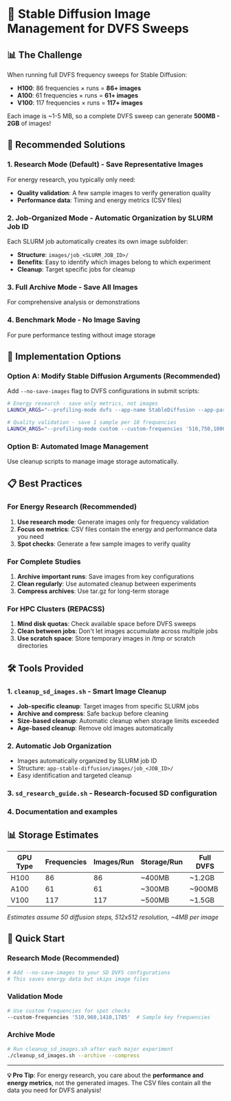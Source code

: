 # 🎨 Stable Diffusion Image Management for DVFS Sweeps

## 📊 **The Challenge**

When running full DVFS frequency sweeps for Stable Diffusion:
- **H100**: 86 frequencies × runs = **86+ images**
- **A100**: 61 frequencies × runs = **61+ images** 
- **V100**: 117 frequencies × runs = **117+ images**

Each image is ~1-5 MB, so a complete DVFS sweep can generate **500MB - 2GB** of images!

## 🔧 **Recommended Solutions**

### 1. **Research Mode (Default) - Save Representative Images**
For energy research, you typically only need:
- **Quality validation**: A few sample images to verify generation quality
- **Performance data**: Timing and energy metrics (CSV files)

### 2. **Job-Organized Mode - Automatic Organization by SLURM Job ID**
Each SLURM job automatically creates its own image subfolder:
- **Structure**: `images/job_<SLURM_JOB_ID>/`
- **Benefits**: Easy to identify which images belong to which experiment
- **Cleanup**: Target specific jobs for cleanup

### 3. **Full Archive Mode - Save All Images**  
For comprehensive analysis or demonstrations

### 4. **Benchmark Mode - No Image Saving**
For pure performance testing without image storage

## 🚀 **Implementation Options**

### Option A: Modify Stable Diffusion Arguments (Recommended)

Add `--no-save-images` flag to DVFS configurations in submit scripts:

```bash
# Energy research - save only metrics, not images
LAUNCH_ARGS="--profiling-mode dvfs --app-name StableDiffusion --app-params '--prompt \"a photograph of an astronaut riding a horse\" --steps 50 --no-save-images --log-level INFO'"

# Quality validation - save 1 sample per 10 frequencies
LAUNCH_ARGS="--profiling-mode custom --custom-frequencies '510,750,1000,1250,1500,1785' --app-name StableDiffusion --app-params '--prompt \"a photograph of an astronaut riding a horse\" --steps 50'"
```

### Option B: Automated Image Management

Use cleanup scripts to manage image storage automatically.

## 📋 **Best Practices**

### For Energy Research (Recommended)
1. **Use research mode**: Generate images only for frequency validation
2. **Focus on metrics**: CSV files contain the energy and performance data you need
3. **Spot checks**: Generate a few sample images to verify quality

### For Complete Studies
1. **Archive important runs**: Save images from key configurations
2. **Clean regularly**: Use automated cleanup between experiments
3. **Compress archives**: Use tar.gz for long-term storage

### For HPC Clusters (REPACSS)
1. **Mind disk quotas**: Check available space before DVFS sweeps
2. **Clean between jobs**: Don't let images accumulate across multiple jobs
3. **Use scratch space**: Store temporary images in /tmp or scratch directories

## 🛠️ **Tools Provided**

### 1. `cleanup_sd_images.sh` - Smart Image Cleanup
- **Job-specific cleanup**: Target images from specific SLURM jobs
- **Archive and compress**: Safe backup before cleaning
- **Size-based cleanup**: Automatic cleanup when storage limits exceeded
- **Age-based cleanup**: Remove old images automatically

### 2. **Automatic Job Organization**
- Images automatically organized by SLURM job ID
- Structure: `app-stable-diffusion/images/job_<JOB_ID>/`
- Easy identification and targeted cleanup

### 3. `sd_research_guide.sh` - Research-focused SD configuration  
### 4. Documentation and examples

## 📊 **Storage Estimates**

| GPU Type | Frequencies | Images/Run | Storage/Run | Full DVFS |
|----------|-------------|------------|-------------|-----------|
| H100     | 86          | 86         | ~400MB      | ~1.2GB    |
| A100     | 61          | 61         | ~300MB      | ~900MB    |
| V100     | 117         | 117        | ~500MB      | ~1.5GB    |

*Estimates assume 50 diffusion steps, 512x512 resolution, ~4MB per image*

## 🎯 **Quick Start**

### Research Mode (Recommended)
```bash
# Add --no-save-images to your SD DVFS configurations
# This saves energy data but skips image files
```

### Validation Mode  
```bash
# Use custom frequencies for spot checks
--custom-frequencies '510,960,1410,1785'  # Sample key frequencies
```

### Archive Mode
```bash
# Run cleanup_sd_images.sh after each major experiment
./cleanup_sd_images.sh --archive --compress
```

---
**💡 Pro Tip**: For energy research, you care about the **performance and energy metrics**, not the generated images. The CSV files contain all the data you need for DVFS analysis!
